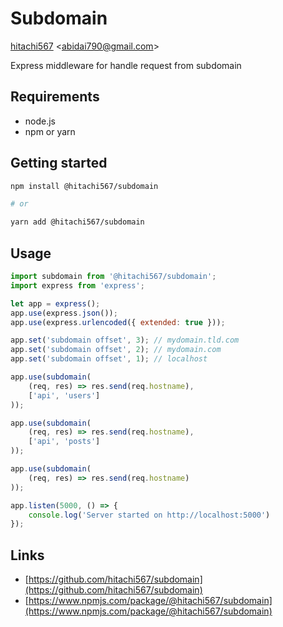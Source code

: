 # Subdomain

[hitachi567](https://github.com/hitachi567) <<a href="mailto:abidai790@gmail.com">abidai790@gmail.com</a>>

Express middleware for handle request from subdomain

## Requirements

- node.js
- npm or yarn

## Getting started

```bash
npm install @hitachi567/subdomain

# or

yarn add @hitachi567/subdomain
```

## Usage

```javascript
import subdomain from '@hitachi567/subdomain';
import express from 'express';

let app = express();
app.use(express.json());
app.use(express.urlencoded({ extended: true }));

app.set('subdomain offset', 3); // mydomain.tld.com
app.set('subdomain offset', 2); // mydomain.com
app.set('subdomain offset', 1); // localhost

app.use(subdomain(
    (req, res) => res.send(req.hostname),
    ['api', 'users']
));

app.use(subdomain(
    (req, res) => res.send(req.hostname),
    ['api', 'posts']
));

app.use(subdomain(
    (req, res) => res.send(req.hostname)
));

app.listen(5000, () => {
    console.log('Server started on http://localhost:5000')
});
```

## Links

- [https://github.com/hitachi567/subdomain](https://github.com/hitachi567/subdomain)
- [https://www.npmjs.com/package/@hitachi567/subdomain](https://www.npmjs.com/package/@hitachi567/subdomain)
